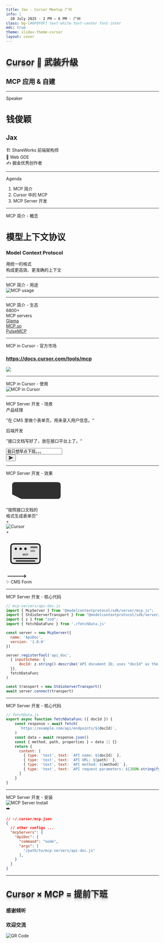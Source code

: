 ```yaml
---
title: Jax - Cursor Meetup 广州
info: |
  20 July 2025 · 2 PM – 6 PM · 广州
class: bg-[#0F0F0F] text-white text-center font-inter
mdc: true
theme: slidev-theme-cursor
layout: cover
---
```


<GlowBackground>
  <div class="flex flex-col items-center justify-center h-full">
                <h1 class="tracking-tight text-white" style="text-shadow: 0 4px 0 rgba(0,0,0,0.3), 0 8px 8px rgba(0,0,0,0.2); transform: perspective(800px) rotateX(8deg) translateZ(0); margin-bottom: 0px;">Cursor 🚀 武装升级</h1>
      <div class="h-px bg-gradient-to-r from-transparent via-[#40e0d0]/40 to-transparent w-32 mx-auto my-6"></div>
      <h2 class="tracking-tight text-white" style=""><span class="bg-gradient-to-r from-[#00ffff] via-[#00bfff] to-[#00ff99] bg-clip-text text-transparent font-extrabold animate-pulse">MCP</span> <span class="font-light">应用 & 自建</span></h2>
  </div>
</GlowBackground>

---

<div class="overline text-[14px] font-medium tracking-wider uppercase text-white/80 mb-2">Speaker</div>
<div class="flex flex-col items-center justify-center mt-16 space-y-8">
  <div class="relative">
    <div class="absolute -inset-4 bg-gradient-to-r from-[#40e0d0]/20 to-[#40e0d0]/10 rounded-2xl blur-xl"></div>
    <div class="relative bg-[#171717] border border-[#252525] rounded-2xl p-8 backdrop-blur-sm">
      <div class="text-center space-y-4 flex items-center">
        <div class="space-y-2 text-right">
          <h1 class="text-5xl font-bold text-white tracking-tight">钱俊颖</h1>
          <h2 class="text-2xl font-medium text-[#40e0d0]">Jax</h2>
        </div>
                 <div class="w-px bg-gradient-to-b from-transparent via-[#40e0d0]/30 to-transparent h-36 mx-10"></div>
        <div class="text-white/80">
          <div class="flex items-center justify-start text-2xl">
            <span class="mr-2">🏗️</span>
            <span class="">ShareWorks 前端架构师</span>
          </div>
          <div class="flex items-center justify-start text-2xl my-6">
            <span class="mr-2">🏅</span>
            <span class="">Web GDE</span>
          </div>
          <div class="flex items-center justify-start text-2xl">
            <span class="mr-2">✍️</span>
            <span class="">掘金优秀创作者</span>
          </div>
        </div>
      </div>
    </div>
  </div>
</div>

---

<div class="overline text-[14px] font-medium tracking-wider uppercase text-white/80 mb-2">Agenda</div>
<div class="p-6 max-w-xl mx-auto mt-10">
  <ol class="text-left text-white/80 list-decimal list-inside text-3xl font-semibold">
    <li class="mb-2">MCP 简介</li>
    <li class="mb-2">Cursor 中的 MCP</li>
    <li class="mb-2">MCP Server 开发</li>
  </ol>
</div>

---

<div class="overline text-[14px] font-medium tracking-wider uppercase text-white/80 mb-2">MCP 简介 - 概念</div>
<h1 class="flex items-center justify-center font-semibold text-white/80 mt-35">模型<span class="text-[#40e0d0]">上下文</span>协议</h1>
<h3 class="flex items-center justify-center font-semibold text-white/80 mt-2 mb-5">Model Context Protocol</h3>
<div class="flex items-center justify-center font-semibold text-white/50 mt-2">用统一的格式</div>
<div class="flex items-center justify-center font-semibold text-white/50 mt-2">构成更高效、更准确的上下文</div>

---

<div class="overline text-[14px] font-medium tracking-wider uppercase text-white/80 mb-2">MCP 简介 - 用途</div>
<img src="./assets/architecture.jpeg" alt="MCP usage" class="w-[70%] mx-auto mt-10 rounded-[4px] shadow-[0_20px_40px_rgba(0,0,0,0.5)]" />

---

<div class="overline text-[14px] font-medium tracking-wider uppercase text-white/80 mb-2">MCP 简介 - 生态</div>
  <div class="flex flex-col items-center justify-center mt-15 mb-10">
    <div class="text-[72px] font-semibold bg-gradient-to-r from-[#40e0d0] to-white bg-clip-text text-transparent">6800+</div>
    <div class="text-[24px] font-semibold text-white/50">MCP servers</div>
  </div>
  <div class="flex items-center justify-center">
    <div class="card bg-[#171717] border border-[#252525] rounded-l-[4px] p-6 max-w-xl">
      <a href="https://glama.ai/mcp" target="_blank" class="underline">Glama</a>
    </div>
    <div class="card bg-[#171717] border border-[#252525] p-6 max-w-xl">
      <a href="https://mcp.so/" target="_blank" class="underline">MCP.so</a>
    </div>
    <div class="card bg-[#171717] border border-[#252525] rounded-r-[4px] p-6 max-w-xl">
      <a href="https://www.pulsemcp.com/" target="_blank" class="underline">PulseMCP</a>
    </div>
  </div>

---

<div class="overline text-[14px] font-medium tracking-wider uppercase text-white/80 mb-2">MCP in Cursor - 官方市场</div>
<h3 class="flex flex-col items-center justify-center font-semibold text-white/80"><a href="https://docs.cursor.com/tools/mcp" target="_blank" class="underline my-10">https://docs.cursor.com/tools/mcp</a></h3>
<img src="./assets/tools.jpeg"class="w-[70%] mx-auto rounded-[4px] shadow-[0_20px_40px_rgba(0,0,0,0.8)]" />

---

<div class="overline text-[14px] font-medium tracking-wider uppercase text-white/80 mb-2">MCP in Cursor - 使用</div>
  <img src="./assets/mcp-in-cursor.jpeg" alt="MCP in Cursor" class="w-[70%] mx-auto mt-10 rounded-[4px] shadow-[0_20px_40px_rgba(0,0,0,0.5)]" />

---

<div class="overline text-[14px] font-medium tracking-wider uppercase text-white/80 mb-2">MCP Server 开发 - 场景</div>
<div class="card bg-[#171717] border border-[#252525] rounded-[4px] p-6 max-w-xl mx-auto mt-10 flex flex-col space-y-4">
  <div class="self-start max-w-[75%] bg-[#252525]/50 rounded-lg p-3">
    <div class="text-xs text-[#40e0d0] mb-1">产品经理</div>
    <p class="text-white/80">”在 CMS 里做个表单页，用来录入用户信息。“</p>
  </div>
  <div class="self-start max-w-[75%] bg-[#252525]/50 rounded-lg p-3">
    <div class="text-xs text-[#40e0d0] mb-1">后端开发</div>
    <p class="text-white/80">”接口文档写好了，放在接口平台上了。“</p>
  </div>

  <div class="mt-4 bg-[#1a1a1a] border-t border-[#333] p-4">
    <div class="flex items-center space-x-3 max-w-[100%] ml-auto">
      <div class="flex-1 relative">
        <input type="text" 
               value="我只想早点下班。。。" 
               class="w-full bg-[#2d2d2d] border border-[#404040] rounded-full px-4 py-3 text-white/90 text-sm outline-none focus:border-[#40e0d0]/50 focus:ring-1 focus:ring-[#40e0d0]/30" 
               placeholder="输入消息..." 
               readonly />
        <div class="absolute left-40 top-1/2 transform -translate-y-1/2 w-px h-4 bg-white/60 animate-pulse"></div>
      </div>
      <button class="bg-[#40e0d0] hover:bg-[#40e0d0]/80 rounded-full p-3 transition-colors duration-200 flex items-center justify-center">
        <svg width="16" height="16" viewBox="0 0 24 24" fill="none" class="text-black">
          <path d="M2 21L23 12L2 3V10L17 12L2 14V21Z" fill="currentColor"/>
        </svg>
      </button>
    </div>
  </div>
</div>

---

<div class="overline text-[14px] font-medium tracking-wider uppercase text-white/80 mb-2">MCP Server 开发 - 效果</div>
<div class="max-w-6xl mx-auto mt-10">
  <div class="flex items-center justify-center">
    <div class="flex flex-col items-center">
      <div class="flex items-center space-x-4">
        <div class="relative">
          <svg width="200" height="100" viewBox="0 0 200 100" class="text-white/80">
            <path d="M20 30 Q20 20 30 20 L170 20 Q180 20 180 30 L180 65 Q180 75 170 75 L50 75 L20 60 Z" fill="currentColor" opacity="0.9"/>
          </svg>
          <div class="absolute inset-0 flex items-center justify-center text-sm text-black font-medium leading-tight px-8">
            "按照接口文档的<br/>格式生成表单页"
          </div>
        </div>
      </div>
      <div class="text-4xl text-[#40e0d0] animate-pulse">+</div>
      <div class="flex items-center space-x-4">
        <img src="./assets/cursor-horizontal-dark-bg-app-icon-full-color@4x.png" alt="Cursor" class="w-72 object-contain" />
      </div>
      <div class="text-4xl text-[#40e0d0] animate-pulse">+</div>
        <div class="flex items-center space-x-4">
          <svg width="128" height="128" viewBox="0 0 64 64" class="text-[#40e0d0]">
            <rect x="8" y="16" width="48" height="32" rx="4" fill="none" stroke="currentColor" stroke-width="2"/>
            <rect x="8" y="16" width="48" height="32" rx="4" fill="currentColor" fill-opacity="0.1"/>
            <circle cx="16" cy="24" r="2" fill="currentColor"/>
            <circle cx="24" cy="24" r="2" fill="currentColor"/>
            <circle cx="32" cy="24" r="2" fill="currentColor"/>
            <path d="M12 40 L52 40" stroke="currentColor" stroke-width="2"/>
            <path d="M16 44 L48 44" stroke="currentColor" stroke-width="2"/>
            <text x="32" y="35" text-anchor="middle" fill="currentColor" font-size="4" font-weight="600">MCP</text>
            <rect x="40" y="20" width="12" height="3" rx="1.5" fill="currentColor" fill-opacity="0.6"/>
            <rect x="40" y="26" width="8" height="3" rx="1.5" fill="currentColor" fill-opacity="0.4"/>
          </svg>
        </div>
    </div>
    <div class="flex flex-col items-center mx-12">
      <div class="relative">
        <svg width="80" height="20" viewBox="0 0 80 20" class="text-[#40e0d0]">
          <path d="M5 10 L65 10 M60 5 L65 10 L60 15" stroke="currentColor" stroke-width="2" fill="none"/>
        </svg>
      </div>
    </div>
    <div class="flex flex-col items-center space-y-4">
              <div class="relative">
          <div class="w-32 h-40 rounded-lg bg-gradient-to-br from-[#40e0d0]/20 to-[#40e0d0]/10 border border-[#40e0d0]/30 p-5 shadow-lg shadow-[#40e0d0]/20">
          <div class="space-y-2">
            <div class="h-2 bg-[#40e0d0]/40 rounded w-full"></div>
            <div class="h-1 bg-white/30 rounded w-3/4"></div>
            <div class="h-1 bg-white/30 rounded w-1/2"></div>
            <div class="h-2 bg-[#40e0d0]/40 rounded w-full"></div>
            <div class="h-1 bg-white/30 rounded w-2/3"></div>
            <div class="h-2 bg-[#40e0d0]/40 rounded w-full"></div>
            <div class="h-1 bg-white/30 rounded w-4/5"></div>
            <div class="h-3 bg-[#40e0d0]/60 rounded w-1/2 mt-3"></div>
          </div>
        </div>
        <div class="absolute -inset-1 bg-gradient-to-r from-[#40e0d0]/20 to-[#40e0d0]/10 rounded-lg blur-md -z-10 animate-pulse"></div>
      </div>
      <div class="text-white/60 text-sm">✨ CMS Form</div>
    </div>
  </div>
</div>

---

<div class="overline text-[14px] font-medium tracking-wider uppercase text-white/80 mb-2">MCP Server 开发 - 核心代码</div>
<div class="mt-10">

<style>
.slidev-layout pre {
  font-size: 0.96rem !important;
  line-height: 1.4 !important;
}
</style>

  ```js
  // mcp-servers/api-doc.js
  import { McpServer } from "@modelcontextprotocol/sdk/server/mcp.js";
  import { StdioServerTransport } from "@modelcontextprotocol/sdk/server/stdio.js";
  import { z } from "zod";
  import { fetchDataFunc } from './fetchData.js'

  const server = new McpServer({
    name: 'ApiDoc',
    version: '1.0.0'
  })

  server.registerTool('api_doc',
    { inputSchema: {
        docId: z.string().describe('API document ID, uses "docId" as the key')
    }},
    fetchDataFunc
  )

  const transport = new StdioServerTransport()
  await server.connect(transport)
  ```

</div>

---

<div class="overline text-[14px] font-medium tracking-wider uppercase text-white/80 mb-2">MCP Server 开发 - 核心代码</div>
<div class="mt-10">

<style>
.slidev-layout pre {
  font-size: 0.96rem !important;
  line-height: 1.4 !important;
}
</style>

  ```js
  // fetchData.js
  export async function fetchDataFunc ({ docId }) {
      const response = await fetch(
        `https://example.com/api/endpoints/${docId}`,
      )
      const data = await response.json()
      const { method, path, properties } = data || {}
      return {
        content: [
          { type: 'text', text: `API name: ${docId}` },
          { type: 'text', text: `API URL: ${path}` },
          { type: 'text', text: `API method: ${method}` },
          { type: 'text', text: `API request parameters: ${JSON.stringify(properties)}` }
        ]
      }
  }
  ```

</div>

---

<div class="overline text-[14px] font-medium tracking-wider uppercase text-white/80 mb-2">MCP Server 开发 - 安装</div>
<div class="flex items-center justify-center mt-14">
  <div class="flex justify-end">
    <img src="./assets/new-mcp.jpeg" alt="MCP Server Install" class="w-[80%] rounded-[4px] shadow-[0_20px_40px_rgba(0,0,0,0.5)]" />
  </div>
  <div class="text-2xl text-[#40e0d0] animate-pulse mx-5">➡️</div>
<div class="">

<style>
.slidev-layout pre {
  font-size: 1.2rem !important;
  line-height: 1.6 !important;
}
</style>

  ```json
  // ~/.cursor/mcp.json
  {
    // other configs ...
    "mcpServers": {
      "ApiDoc": {
        "command": "node",
        "args": [
          "/path/to/mcp-servers/api-doc.js"
        ],
      }
    }
  }
  ```

</div>
</div>

---

<GlowBackground>
  <div class="flex flex-col items-center justify-center w-full h-full relative">
    <h1 class="tracking-tight text-white" style="text-shadow: 0 4px 0 rgba(0,0,0,0.3), 0 8px 8px rgba(0,0,0,0.2); transform: perspective(800px) rotateX(8deg) translateZ(0); margin-bottom: 0px;">Cursor × MCP = 提前下班</h1>
    <div class="flex items-center absolute right-10 bottom-10">
      <div class="mr-4">
        <h3 class="text-4xl md:text-8xl font-light tracking-tight text-white/80 mb-2">感谢倾听</h3>
        <h3 class="text-4xl md:text-8xl font-light tracking-tight text-white/80">欢迎交流</h3>
      </div>
      <img src="./assets/wechat.png" alt="QR Code" class="w-24 mx-auto rounded-[4px] shadow-[0_20px_40px_rgba(0,0,0,0.5)]" />
    </div>
  </div>

</GlowBackground>
